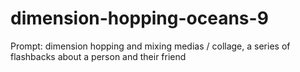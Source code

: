 # dimension-hopping-oceans-9
Prompt: dimension hopping and mixing medias / collage, a series of flashbacks about a person and their friend 
